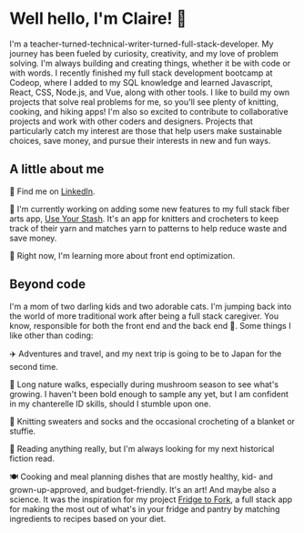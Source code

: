 # Well hello, I'm Claire! 👋
I'm a teacher-turned-technical-writer-turned-full-stack-developer. My journey has been fueled by curiosity, creativity, and my love of problem solving. I'm always building and creating things, whether it be with code or with words. I recently finished my full stack development bootcamp at Codeop, where I added to my SQL knowledge and learned Javascript, React, CSS, Node.js, and Vue, along with other tools. I like to build my own projects that solve real problems for me, so you'll see plenty of knitting, cooking, and hiking apps! I'm also so excited to contribute to collaborative projects and work with other coders and designers. Projects that particularly catch my interest are those that help users make sustainable choices, save money, and pursue their interests in new and fun ways.

## A little about me
🔎 Find me on [LinkedIn](www.linkedin.com/in/claire-carter-e).

🔧 I'm currently working on adding some new features to my full stack fiber arts app, [Use Your Stash](https://github.com/carterclairee/use-your-stash). It's an app for knitters and crocheters to keep track of their yarn and matches yarn to patterns to help reduce waste and save money.

🌱 Right now, I'm learning more about front end optimization.

## Beyond code
I'm a mom of two darling kids and two adorable cats. I'm jumping back into the world of more traditional work after being a full stack caregiver. You know, responsible for both the front end and the back end 👶. Some things I like other than coding:

✈️ Adventures and travel, and my next trip is going to be to Japan for the second time.

🍄 Long nature walks, especially during mushroom season to see what's growing. I haven't been bold enough to sample any yet, but I am confident in my chanterelle ID skills, should I stumble upon one.

🧶 Knitting sweaters and socks and the occasional crocheting of a blanket or stuffie.

📖 Reading anything really, but I'm always looking for my next historical fiction read.

🍽️ Cooking and meal planning dishes that are mostly healthy, kid- and grown-up-approved, and budget-friendly. It's an art! And maybe also a science. It was the inspiration for my project [Fridge to Fork](https://github.com/Ingersdotter/Fridge-to-Fork), a full stack app for making the most out of what's in your fridge and pantry by matching ingredients to recipes based on your diet.